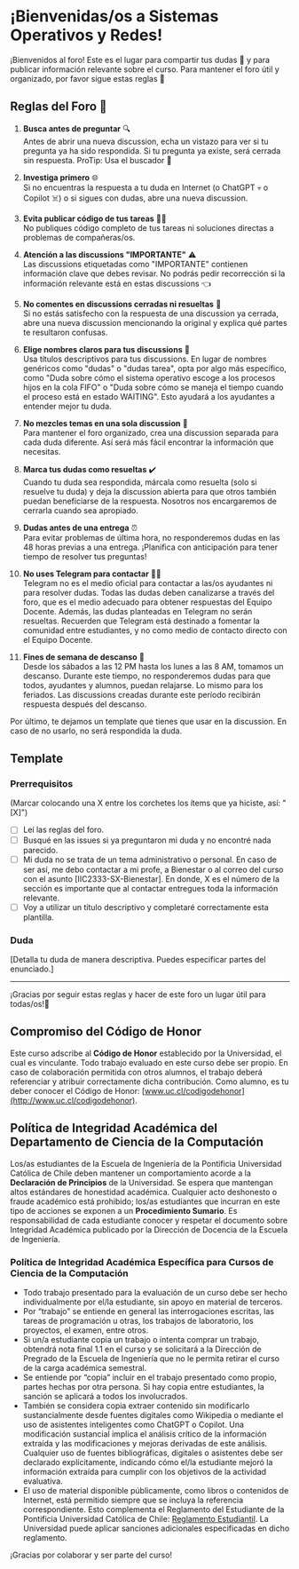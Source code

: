 # ¡Bienvenidas/os a Sistemas Operativos y Redes! 
¡Bienvenidos al foro! Este es el lugar para compartir tus dudas 🤔 y para publicar información relevante sobre el curso. Para mantener el foro útil y organizado, por favor sigue estas reglas 🥰

## Reglas del Foro 📏
1. **Busca antes de preguntar** 🔍  
   Antes de abrir una nueva discussion, echa un vistazo para ver si tu pregunta ya ha sido respondida. Si tu pregunta ya existe, será cerrada sin respuesta. ProTip: Usa el buscador 👀

2. **Investiga primero** 🌐  
   Si no encuentras la respuesta a tu duda en Internet (o ChatGPT 💀 o Copilot ☠️) o si sigues con dudas, abre una nueva discussion.

3. **Evita publicar código de tus tareas** 🙅‍♂️  
   No publiques código completo de tus tareas ni soluciones directas a problemas de compañeras/os.

4. **Atención a las discussions "IMPORTANTE"** ⚠️  
   Las discussions etiquetadas como "IMPORTANTE" contienen información clave que debes revisar. No podrás pedir recorrección si la información relevante está en estas discussions 👈

5. **No comentes en discussions cerradas ni resueltas** 🚫  
   Si no estás satisfecho con la respuesta de una discussion ya cerrada, abre una nueva discussion mencionando la original y explica qué partes te resultaron confusas.

6. **Elige nombres claros para tus discussions** 📝  
   Usa títulos descriptivos para tus discussions. En lugar de nombres genéricos como "dudas" o "dudas tarea", opta por algo más específico, como "Duda sobre cómo el sistema operativo escoge a los procesos hijos en la cola FIFO" o "Duda sobre cómo se maneja el tiempo cuando el proceso está en estado WAITING". Esto ayudará a los ayudantes a entender mejor tu duda.

7. **No mezcles temas en una sola discussion** 😬  
   Para mantener el foro organizado, crea una discussion separada para cada duda diferente. Así será más fácil encontrar la información que necesitas.

8. **Marca tus dudas como resueltas** ✔️  
   Cuando tu duda sea respondida, márcala como resuelta (solo si resuelve tu duda) y deja la discussion abierta para que otros también puedan beneficiarse de la respuesta. Nosotros nos encargaremos de cerrarla cuando sea apropiado.

9. **Dudas antes de una entrega** ⏰  
   Para evitar problemas de última hora, no responderemos dudas en las 48 horas previas a una entrega. ¡Planifica con anticipación para tener tiempo de resolver tus preguntas!

10. **No uses Telegram para contactar** 🚫📱  
    Telegram no es el medio oficial para contactar a las/os ayudantes ni para resolver dudas. Todas las dudas deben canalizarse a través del foro, que es el medio adecuado para obtener respuestas del Equipo Docente. Además, las dudas planteadas en Telegram no serán resueltas. Recuerden que Telegram está destinado a fomentar la comunidad entre estudiantes, y no como medio de contacto directo con el Equipo Docente.

11. **Fines de semana de descanso** 🌟  
    Desde los sábados a las 12 PM hasta los lunes a las 8 AM, tomamos un descanso. Durante este tiempo, no responderemos dudas para que todos, ayudantes y alumnos, puedan relajarse. Lo mismo para los feriados. Las discussions creadas durante este período recibirán respuesta después del descanso.

Por último, te dejamos un template que tienes que usar en la discussion. En caso de no usarlo, no será respondida la duda. 
## Template

### Prerrequisitos

(Marcar colocando una X entre los corchetes los ítems que ya hiciste, así: "[X]")

- [ ] Leí las reglas del foro.
- [ ] Busqué en las issues si ya preguntaron mi duda y no encontré nada parecido.
- [ ] Mi duda no se trata de un tema administrativo o personal. En caso de ser así, me debo contactar a mi profe, a Bienestar o al correo del curso con el asunto [IIC2333-SX-Bienestar]. En donde, X es el número de la sección es importante que al contactar entregues toda la información relevante. 
- [ ] Voy a utilizar un título descriptivo y completaré correctamente esta plantilla.

### Duda

[Detalla tu duda de manera descriptiva. Puedes especificar partes del enunciado.]

---

¡Gracias por seguir estas reglas y hacer de este foro un lugar útil para todas/os!🚀

## Compromiso del Código de Honor

Este curso adscribe al **Código de Honor** establecido por la Universidad, el cual es vinculante. Todo trabajo evaluado en este curso debe ser propio. En caso de colaboración permitida con otros alumnos, el trabajo deberá referenciar y atribuir correctamente dicha contribución. Como alumno, es tu deber conocer el Código de Honor: [www.uc.cl/codigodehonor](http://www.uc.cl/codigodehonor).

## Política de Integridad Académica del Departamento de Ciencia de la Computación

Los/as estudiantes de la Escuela de Ingeniería de la Pontificia Universidad Católica de Chile deben mantener un comportamiento acorde a la **Declaración de Principios** de la Universidad. Se espera que mantengan altos estándares de honestidad académica. Cualquier acto deshonesto o fraude académico está prohibido; los/as estudiantes que incurran en este tipo de acciones se exponen a un **Procedimiento Sumario**. Es responsabilidad de cada estudiante conocer y respetar el documento sobre Integridad Académica publicado por la Dirección de Docencia de la Escuela de Ingeniería.

### Política de Integridad Académica Específica para Cursos de Ciencia de la Computación

- Todo trabajo presentado para la evaluación de un curso debe ser hecho individualmente por el/la estudiante, sin apoyo en material de terceros.
- Por “trabajo” se entiende en general las interrogaciones escritas, las tareas de programación u otras, los trabajos de laboratorio, los proyectos, el examen, entre otros.
- Si un/a estudiante copia un trabajo o intenta comprar un trabajo, obtendrá nota final 1.1 en el curso y se solicitará a la Dirección de Pregrado de la Escuela de Ingeniería que no le permita retirar el curso de la carga académica semestral.
- Se entiende por “copia” incluir en el trabajo presentado como propio, partes hechas por otra persona. Si hay copia entre estudiantes, la sanción se aplicará a todos los involucrados.
- También se considera copia extraer contenido sin modificarlo sustancialmente desde fuentes digitales como Wikipedia o mediante el uso de asistentes inteligentes como ChatGPT o Copilot. Una modificación sustancial implica el análisis crítico de la información extraída y las modificaciones y mejoras derivadas de este análisis. Cualquier uso de fuentes bibliográficas, digitales o asistentes debe ser declarado explícitamente, indicando cómo el/la estudiante mejoró la información extraída para cumplir con los objetivos de la actividad evaluativa.
- El uso de material disponible públicamente, como libros o contenidos de Internet, está permitido siempre que se incluya la referencia correspondiente. Esto complementa el Reglamento del Estudiante de la Pontificia Universidad Católica de Chile: [Reglamento Estudiantil](https://registrosacademicos.uc.cl/reglamentos/estudiantiles/). La Universidad puede aplicar sanciones adicionales especificadas en dicho reglamento.



¡Gracias por colaborar y ser parte del curso!
